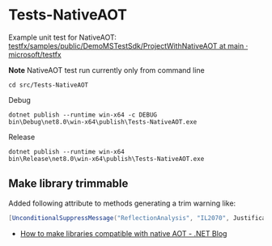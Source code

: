 # Tests-NativeAOT

Example unit test for NativeAOT:  
[testfx/samples/public/DemoMSTestSdk/ProjectWithNativeAOT at main · microsoft/testfx](https://github.com/microsoft/testfx/tree/main/samples/public/DemoMSTestSdk/ProjectWithNativeAOT)

**Note** NativeAOT test run currently only from command line

```
cd src/Tests-NativeAOT
```

Debug

```
dotnet publish --runtime win-x64 -c DEBUG
bin\Debug\net8.0\win-x64\publish\Tests-NativeAOT.exe
```

Release

```
dotnet publish --runtime win-x64
bin\Release\net8.0\win-x64\publish\Tests-NativeAOT.exe
```

## Make library trimmable

Added following attribute to methods generating a trim warning like:

```cs
[UnconditionalSuppressMessage("ReflectionAnalysis", "IL2070", Justification = "Not called for NativeAOT")]
```

- [How to make libraries compatible with native AOT - .NET Blog](https://devblogs.microsoft.com/dotnet/creating-aot-compatible-libraries/)
